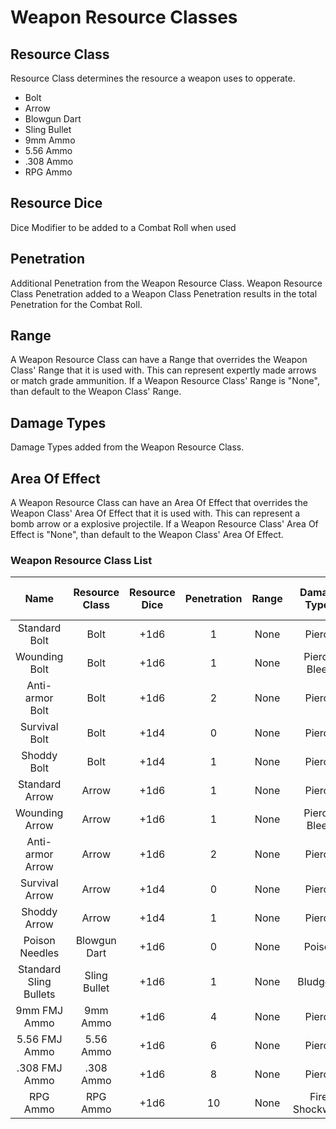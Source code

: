 # Weapon Resource Classes

## Resource Class

Resource Class determines the resource a weapon uses to opperate.

- Bolt
- Arrow
- Blowgun Dart
- Sling Bullet
- 9mm Ammo
- 5.56 Ammo
- .308 Ammo
- RPG Ammo

## Resource Dice

Dice Modifier to be added to a Combat Roll when used

## Penetration

Additional Penetration from the Weapon Resource Class. Weapon Resource Class Penetration added to a Weapon Class Penetration results in the total Penetration for the Combat Roll.

## Range

A Weapon Resource Class can have a Range that overrides the Weapon Class' Range that it is used with. This can represent expertly made arrows or match grade ammunition. If a Weapon Resource Class' Range is "None", than default to the Weapon Class' Range.

## Damage Types

Damage Types added from the Weapon Resource Class.

## Area Of Effect

A Weapon Resource Class can have an Area Of Effect that overrides the Weapon Class' Area Of Effect that it is used with. This can represent a bomb arrow or a explosive projectile. If a Weapon Resource Class' Area Of Effect is "None", than default to the Weapon Class' Area Of Effect.

### Weapon Resource Class List

|          Name          | Resource Class | Resource Dice | Penetration | Range | Damage<br />Types | Area Of<br />Effect |
| :--------------------: | :------------: | :-----------: | :---------: | :---: | :---------------: | :-----------------: |
|     Standard Bolt     |      Bolt      |     +1d6     |      1      | None |      Pierce      |        None        |
|     Wounding Bolt     |      Bolt      |     +1d6     |      1      | None |   Pierce, Bleed   |        None        |
|    Anti-armor Bolt    |      Bolt      |     +1d6     |      2      | None |      Pierce      |        None        |
|     Survival Bolt     |      Bolt      |     +1d4     |      0      | None |      Pierce      |        None        |
|      Shoddy Bolt      |      Bolt      |     +1d4     |      1      | None |      Pierce      |        None        |
|     Standard Arrow     |     Arrow     |     +1d6     |      1      | None |      Pierce      |        None        |
|     Wounding Arrow     |     Arrow     |     +1d6     |      1      | None |   Pierce, Bleed   |        None        |
|    Anti-armor Arrow    |     Arrow     |     +1d6     |      2      | None |      Pierce      |        None        |
|     Survival Arrow     |     Arrow     |     +1d4     |      0      | None |      Pierce      |        None        |
|      Shoddy Arrow      |     Arrow     |     +1d4     |      1      | None |      Pierce      |        None        |
|     Poison Needles     |  Blowgun Dart  |     +1d6     |      0      | None |      Poison      |        None        |
| Standard Sling Bullets |  Sling Bullet  |     +1d6     |      1      | None |     Bludgeon     |        None        |
|      9mm FMJ Ammo      |    9mm Ammo    |     +1d6     |      4      | None |      Pierce      |        None        |
|     5.56 FMJ Ammo     |   5.56 Ammo   |     +1d6     |      6      | None |      Pierce      |        None        |
|     .308 FMJ Ammo     |   .308 Ammo   |     +1d6     |      8      | None |      Pierce      |        None        |
|        RPG Ammo        |    RPG Ammo    |     +1d6     |     10     | None |  Fire, Shockwave  |    30 ft Sphere    |
